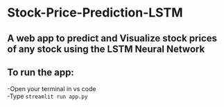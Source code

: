 # Stock-Price-Prediction-LSTM
## A web app to predict and Visualize stock prices of any stock using the LSTM Neural Network
## To run the app:  
  -Open your terminal in vs code  
  -Type ``` streamlit run app.py ```
